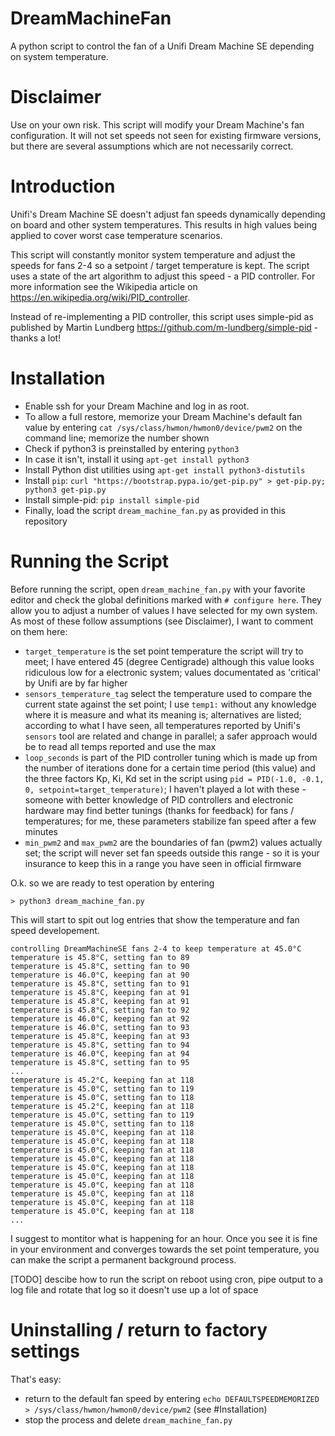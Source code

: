# DreamMachineFan
A python script to control the fan of a Unifi Dream Machine SE depending on system temperature.

# Disclaimer
Use on your own risk. This script will modify your Dream Machine's fan configuration.
It will not set speeds not seen for existing firmware versions, but there are several
assumptions which are not necessarily correct.

# Introduction
Unifi's Dream Machine SE doesn't adjust fan speeds dynamically depending on board and other 
system temperatures. This results in high values being applied to cover worst case
temperature scenarios.

This script will constantly monitor system temperature and adjust the speeds for fans 2-4
so a setpoint / target temperature is kept. The script uses a state of the art algorithm
to adjust this speed - a PID controller. For more information see the Wikipedia article on
https://en.wikipedia.org/wiki/PID_controller.

Instead of re-implementing a PID controller, this script uses simple-pid as published by
Martin Lundberg https://github.com/m-lundberg/simple-pid - thanks a lot!

# Installation
- Enable ssh for your Dream Machine and log in as root.
- To allow a full restore, memorize your Dream Machine's default fan value by entering `cat /sys/class/hwmon/hwmon0/device/pwm2` on the command line; memorize the number shown
- Check if python3 is preinstalled by entering `python3`
- In case it isn't, install it using `apt-get install python3`
- Install Python dist utilities using `apt-get install python3-distutils`
- Install `pip`: `curl "https://bootstrap.pypa.io/get-pip.py" > get-pip.py; python3 get-pip.py`
- Install simple-pid: `pip install simple-pid`
- Finally, load the script `dream_machine_fan.py` as provided in this repository

# Running the Script
Before running the script, open `dream_machine_fan.py` with your favorite editor and check the
global definitions marked with `# configure here`. They allow you to adjust a number of values
I have selected for my own system. As most of these follow assumptions (see Disclaimer), I
want to comment on them here:
- `target_temperature` is the set point temperature the script will try to meet; I have entered
45 (degree Centigrade) although this value looks ridiculous low for a electronic system; values
documentated as 'critical' by Unifi are by far higher
- `sensors_temperature_tag` select the temperature used to compare the current state against the
set point; I use `temp1:` without any knowledge where it is measure and what its meaning is;
alternatives are listed; according to what I have seen, all temperatures reported by Unifi's
`sensors` tool are related and change in parallel; a safer approach would be to read all temps
reported and use the max
- `loop_seconds` is part of the PID controller tuning which is made up from the number of
iterations done for a certain time period (this value) and the three factors Kp, Ki, Kd set in
the script using `pid = PID(-1.0, -0.1, 0, setpoint=target_temperature)`; I haven't played a lot
with these - someone with better knowledge of PID controllers and electronic hardware may
find better tunings (thanks for feedback) for fans / temperatures; for me, these parameters
stabilize fan speed after a few minutes
- `min_pwm2` and `max_pwm2` are the boundaries of fan (pwm2) values actually set; the script will
never set fan speeds outside this range - so it is your insurance to keep this in a range you
have seen in official firmware

O.k. so we are ready to test operation by entering
```
> python3 dream_machine_fan.py
```

This will start to spit out log entries that show the temperature and fan speed developement.
```
controlling DreamMachineSE fans 2-4 to keep temperature at 45.0°C
temperature is 45.8°C, setting fan to 89
temperature is 45.8°C, setting fan to 90
temperature is 46.0°C, keeping fan at 90
temperature is 45.8°C, setting fan to 91
temperature is 45.8°C, keeping fan at 91
temperature is 45.8°C, keeping fan at 91
temperature is 45.8°C, setting fan to 92
temperature is 46.0°C, keeping fan at 92
temperature is 46.0°C, setting fan to 93
temperature is 45.8°C, keeping fan at 93
temperature is 45.8°C, setting fan to 94
temperature is 46.0°C, keeping fan at 94
temperature is 45.8°C, setting fan to 95
...
temperature is 45.2°C, keeping fan at 118
temperature is 45.0°C, setting fan to 119
temperature is 45.0°C, setting fan to 118
temperature is 45.2°C, keeping fan at 118
temperature is 45.0°C, setting fan to 119
temperature is 45.0°C, setting fan to 118
temperature is 45.0°C, keeping fan at 118
temperature is 45.0°C, keeping fan at 118
temperature is 45.0°C, keeping fan at 118
temperature is 45.0°C, keeping fan at 118
temperature is 45.0°C, keeping fan at 118
temperature is 45.0°C, keeping fan at 118
temperature is 45.0°C, keeping fan at 118
temperature is 45.0°C, keeping fan at 118
temperature is 45.0°C, keeping fan at 118
temperature is 45.0°C, keeping fan at 118
...
```

I suggest to montitor what is happening for an hour. Once you see it is fine in your environment and converges towards the set point temperature, you can make the script a permanent background process.

[TODO] descibe how to run the script on reboot using cron, pipe output to a log file and rotate that log so it doesn't use up a lot of space

# Uninstalling / return to factory settings
That's easy:
- return to the default fan speed by entering `echo DEFAULTSPEEDMEMORIZED > /sys/class/hwmon/hwmon0/device/pwm2` (see #Installation)
- stop the process and delete `dream_machine_fan.py`

